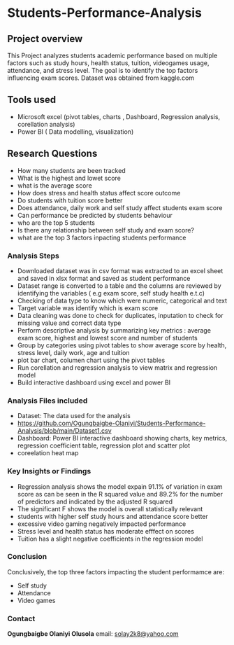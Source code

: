 # Students-Performance-Analysis
## Project overview
This Project analyzes students academic performance based on multiple factors such as study hours, health status, tuition, videogames usage, attendance, and stress level. The goal is to identify the top factors influencing exam scores. Dataset was obtained from kaggle.com 
## Tools used
- Microsoft excel (pivot tables, charts , Dashboard, Regression analysis, corellation analysis)
- Power BI ( Data modelling, visualization)
## Research Questions
- How many students are been tracked
- What is the highest and lowet score
- what is the average score
- How does stress and health status affect score outcome
- Do students with tuition score better
- Does attendance, daily work and self study affect students exam score
- Can performance be predicted by students behaviour
- who are the top 5 students
- Is there any relationship between self study and exam score?
- what are the top 3 factors inpacting students performance
### Analysis Steps
- Downloaded dataset was in csv format was extracted to an excel sheet and saved in xlsx format and saved as student performance
- Dataset range is converted to a table and the columns are reviewed by identifying the variables ( e.g exam score, self study health e.t.c)
- Checking of data type to know which were numeric, categorical and text
- Target variable was identify which is exam score
- Data cleaning was done to check for duplicates, inputation to check for missing value and correct data type
- Perform descriptive analysis by summarizing key metrics : average exam score, highest and lowest score and number of students
- Group by categories using pivot tables to show average score by health, stress level, daily work, age and tuition
- plot bar chart, columen chart using the pivot tables
- Run corellation and regression analysis to view matrix and regression model
- Build interactive dashboard using excel and power BI
### Analysis Files included
- Dataset: The data used for the analysis
- https://github.com/Ogungbaigbe-Olaniyi/Students-Performance-Analysis/blob/main/Dataset1.csv
- Dashboard: Power BI interactive dashboard showing charts, key metrics, regression coefficient table, regression plot and scatter plot
- coreelation heat map
### Key Insights or Findings
- Regression analysis shows the model expain 91.1% of variation in exam score as can be seen in the R squared value and 89.2% for the number of predictors and indicated by the adjusted R squared
- The significant F shows the model is overall statistically relevant
- students with higher self study hours and attendance score better
- excessive video gaming negatively impacted performance
- Stress level and health status has moderate efffect on scores
- Tuition has a slight negative coefficients in the regression model
### Conclusion
Conclusively, the top three factors impacting the student performamce are:
- Self study
- Attendance
- Video games
### Contact
**Ogungbaigbe Olaniyi Olusola**
email: solay2k8@yahoo.com
